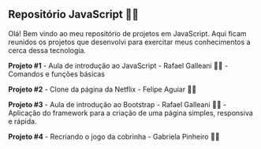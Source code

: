 ## Repositório JavaScript :woman_technologist:

Olá! Bem vindo ao meu repositório de projetos em JavaScript. Aqui ficam reunidos os projetos que desenvolvi para exercitar meus conhecimentos a cerca dessa tecnologia.



**Projeto #1** - Aula de introdução ao JavaScript - Rafael Galleani :man_technologist: - Comandos e funções básicas

**Projeto #2** - Clone da página da Netflix - Felipe Aguiar :man_technologist: 

**Projeto #3** - Aula de introdução ao Bootstrap - Rafael Galleani :man_technologist: - Aplicação do framework para a criação de uma página simples, responsiva e rápida.

**Projeto #4** - Recriando o jogo da cobrinha - Gabriela Pinheiro :woman_technologist:

